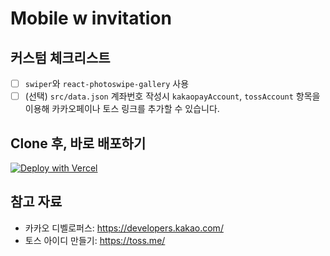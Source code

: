 # Mobile w invitation

## 커스텀 체크리스트
- [ ] `swiper`와 `react-photoswipe-gallery` 사용
- [ ] (선택) `src/data.json` 계좌번호 작성시 `kakaopayAccount`, `tossAccount` 항목을 이용해 카카오페이나 토스 링크를 추가할 수 있습니다.

## Clone 후, 바로 배포하기
[![Deploy with Vercel](https://vercel.com/button)](https://vercel.com/new/clone?repository-url=https%3A%2F%2Fgithub.com%2Fheejin-hwang%2Fmobile-wedding-invitation)


## 참고 자료
- 카카오 디벨로퍼스: https://developers.kakao.com/
- 토스 아이디 만들기: https://toss.me/
